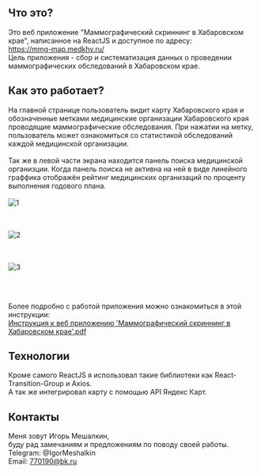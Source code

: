 Что это?
-----------
Это веб приложение "Маммографический скриннинг в Хабаровском крае", написанное на ReactJS и доступное по адресу:<br>
https://mmg-map.medkhv.ru/<br>
Цель приложения - сбор и систематизация данных о проведении маммографических обследований в Хабаровском крае.

Как это работает?
-----------------
На главной странице пользователь видит карту Хабаровского края и обозначенные метками медицинские организации Хабаровского края проводящие маммографические обследования. При нажатии на метку, пользователь может ознакомиться со статистикой обследований каждой медицинской организации. <br><br>
Так же в левой части экрана находится панель поиска медицинской организции. Когда панель поиска не активна на ней в виде линейного граффика отображён рейтинг медицинских организаций по проценту выполнения годового плана. <br><br>
![1](https://github.com/IgorMeshalkin/Mmg_Map_REACT_APP/assets/97287038/53cd31aa-d294-4b14-a96b-953c5fdcac45)

<br><br>
![2](https://github.com/IgorMeshalkin/Mmg_Map_REACT_APP/assets/97287038/46952691-51f0-4523-8b54-61a413d12532)

<br><br>
![3](https://github.com/IgorMeshalkin/Mmg_Map_REACT_APP/assets/97287038/6d691632-ff1c-4ded-a271-2db5b37b3369)

<br><br>

Более подробно с работой приложения можно ознакомиться в этой инструкции:<br>
[Инструкция к веб приложению 'Маммографический скриннинг в Хабаровском крае'.pdf](https://github.com/IgorMeshalkin/Mmg_Map_REACT_APP/files/12215128/default.pdf)



Технологии
-----------------
Кроме самого ReactJS я использовал такие библиотеки как React-Transition-Group и Axios.<br>
А так же интегрировал карту с помощью API Яндекс Карт.

Контакты
-----------
Меня зовут Игорь Мешалкин, <br> буду рад замечаниям и предложениям по поводу своей работы.   <br>
Telegram: @IgorMeshalkin   <br>
Email: 770190@bk.ru
